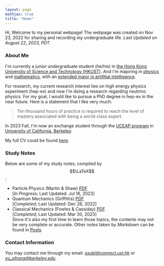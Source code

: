 ```yaml
---
layout: page
mathjax: true
title: "Home"
---
```


Hi, Welcome to my personal webpage! The webpage was created on Nov 23, 2022 for sharing and recording my undergraduate life. *Last Updated on August 22, 2023, PDT.*

### About Me
I'm currently a junior undergraduate student (he/his) in [the Hong Kong University of Science and Technology (HKUST)](https://hkust.edu.hk). And I'm majoring in [physics](https://physics.ust.hk/) and [mathematics](https://www.math.hkust.edu.hk/), with an [extended major in artifitial intelligence](https://join.hkust.edu.hk/our-programs/extended-major-ai).

For research, my current research interest lies on high energy physics experiment (hep-ex) and now I'm doing a research regarding neutrino physics. For my goal, I would like to pursue a PhD degree in hep-ex in the near future. Here is a statement that I like very much:
> Ten thousand hours of practice is required to reach the level of mastery associated with being a world-class expert.

In 2023 Fall, I'm now an exchange student through the [UCEAP program](https://reciprocity.uceap.universityofcalifornia.edu/) in [University of California, Berkeley](https://www.berkeley.edu/).

My full CV could be found [here](https://sxubi.github.io/cv_June2023.pdf).

### Study Notes
Below are some of my study notes, compiled by $$\LaTeX$$:
* Particle Physics (Martin & Shaw) [PDF](https://sxubi.github.io/particle.pdf)  
  \[*In Progress*; Last Updated: Jul 16, 2023\]
* Quantum Mechanics (Griffiths) [PDF](https://sxubi.github.io/Quantum_Mechanics_Notes.pdf)  
  \[*Completed*; Last Updated: Dec 26, 2022\]
* Classical Mechanics (Fowles & Cassiday) [PDF](https://sxubi.github.io/CM.pdf)   
  \[*Completed*; Last Updated: Mar 30, 2023\]           
Since it's also my first time to learn those topics, the contents may not be very complete or accurate. Other notes taken by *Markdown* can be found in [Posts](https://sxubi.github.io/archive/).

### Contact Information
You may contact me through my email: *sxubi@connect.ust.hk* or *xu_sihong@berkeley.edu*.

